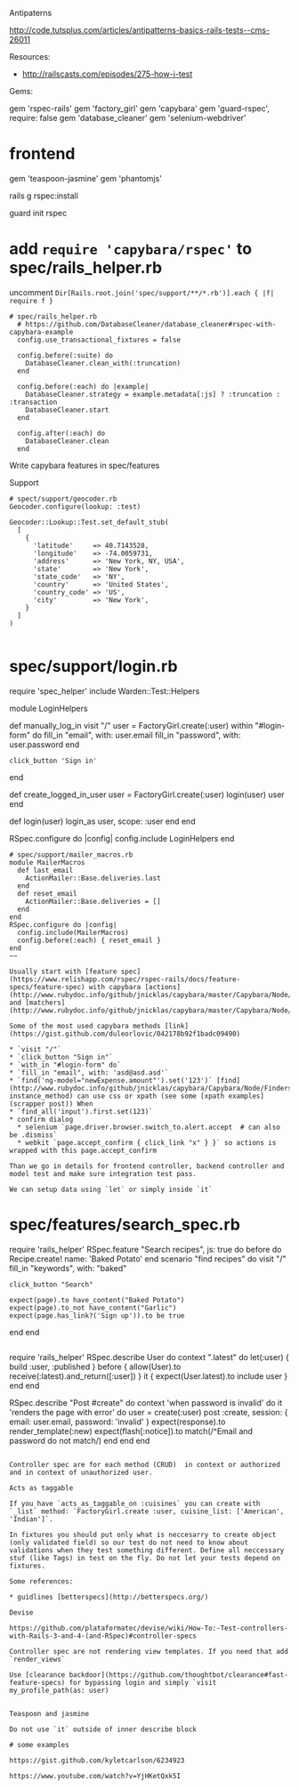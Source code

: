 Antipaterns

<http://code.tutsplus.com/articles/antipatterns-basics-rails-tests--cms-26011>

Resources:

* http://railscasts.com/episodes/275-how-i-test


Gems:

  gem 'rspec-rails'
  gem 'factory_girl'
  gem 'capybara'
  gem 'guard-rspec', require: false
  gem 'database_cleaner'
  gem 'selenium-webdriver'

  # frontend
  gem 'teaspoon-jasmine'
  gem 'phantomjs'


rails g rspec:install

guard init rspec

# add `require 'capybara/rspec'` to spec/rails_helper.rb

uncomment `Dir[Rails.root.join('spec/support/**/*.rb')].each { |f| require f }`

~~~
# spec/rails_helper.rb
  # https://github.com/DatabaseCleaner/database_cleaner#rspec-with-capybara-example
  config.use_transactional_fixtures = false

  config.before(:suite) do
    DatabaseCleaner.clean_with(:truncation)
  end

  config.before(:each) do |example|
    DatabaseCleaner.strategy = example.metadata[:js] ? :truncation : :transaction
    DatabaseCleaner.start
  end

  config.after(:each) do
    DatabaseCleaner.clean
  end
~~~

Write capybara features in spec/features

Support

~~~
# spect/support/geocoder.rb
Geocoder.configure(lookup: :test)

Geocoder::Lookup::Test.set_default_stub(
  [
    {
      'latitude'     => 40.7143528,
      'longitude'    => -74.0059731,
      'address'      => 'New York, NY, USA',
      'state'        => 'New York',
      'state_code'   => 'NY',
      'country'      => 'United States',
      'country_code' => 'US',
      'city'         => 'New York',
    }
  ]
)
~~~

~~~
~~~
# spec/support/login.rb
require 'spec_helper'
include Warden::Test::Helpers

module LoginHelpers

  def manually_log_in
    visit "/"
    user = FactoryGirl.create(:user)
    within "#login-form" do
      fill_in "email", with: user.email
      fill_in "password", with: user.password
    end

    click_button 'Sign in'
  end

  def create_logged_in_user
    user = FactoryGirl.create(:user)
    login(user)
    user
  end

  def login(user)
    login_as user, scope: :user
  end
end

RSpec.configure do |config|
  config.include LoginHelpers
end
~~~
# spec/support/mailer_macros.rb
module MailerMacros
  def last_email
    ActionMailer::Base.deliveries.last
  end
  def reset_email
    ActionMailer::Base.deliveries = []
  end
end
RSpec.configure do |config|
  config.include(MailerMacros)
  config.before(:each) { reset_email }
end
~~

Usually start with [feature spec](https://www.relishapp.com/rspec/rspec-rails/docs/feature-specs/feature-spec) with capybara [actions](http://www.rubydoc.info/github/jnicklas/capybara/master/Capybara/Node/Actions) and [matchers](http://www.rubydoc.info/github/jnicklas/capybara/master/Capybara/Node/Matchers)

Some of the most used capybara methods [link](https://gist.github.com/duleorlovic/042178b92f1badc09490)

* `visit "/"`
* `click_button "Sign in"`
* `with_in "#login-form" do`
* `fill_in "email", with: 'asd@asd.asd'`
* `find('ng-model="newExpense.amount"').set('123')` [find](http://www.rubydoc.info/github/jnicklas/capybara/Capybara/Node/Finders#find-instance_method) can use css or xpath (see some [xpath examples](scrapper post)) When 
* `find_all('input').first.set(123)`
* confirm dialog
  * selenium `page.driver.browser.switch_to.alert.accept  # can also be .dismiss`
  * webkit `page.accept_confirm { click_link "x" } }` so actions is wrapped with this page.accept_confirm

Than we go in details for frontend controller, backend controller and model test and make sure integration test pass.

We can setup data using `let` or simply inside `it`

~~~
# spec/features/search_spec.rb
require 'rails_helper'
RSpec.feature "Search recipes", js: true do
  before do
    Recipe.create! name: 'Baked Potato'
  end
  scenario "find recipes" do
    visit "/"
    fill_in "keywords", with: "baked"

    click_button "Search"

    expect(page).to have_content("Baked Potato")
    expect(page).to_not have_content("Garlic")
    expect(page.has_link?('Sign up')).to be true
  end
end
~~~

~~~
require 'rails_helper'
RSpec.describe User do
  context ".latest" do
    let(:user) { build :user, :published }
    before { allow(User).to receive(:latest).and_return([:user]) }
    it { expect(User.latest).to include user }
  end
end

RSpec.describe "Post #create" do
  context 'when password is invalid' do
    it 'renders the page with error' do
      user = create(:user)
      post :create, session: { email: user.email, password: 'invalid' }
      expect(response).to render_template(:new)
      expect(flash[:notice]).to match(/^Email and password do not match/)
    end
  end
end
~~~

Controller spec are for each method (CRUD)  in context or authorized and in context of unauthorized user.

Acts as taggable

If you have `acts_as_taggable_on :cuisines` you can create with `_list` method: `FactoryGirl.create :user, cuisine_list: ['American', 'Indian']`.

In fixtures you should put only what is neccesarry to create object (only validated field) so our test do not need to know about validations when they test something different. Define all neccessary stuf (like Tags) in test on the fly. Do not let your tests depend on fixtures. 

Some references:

* guidlines [betterspecs](http://betterspecs.org/)

Devise 

https://github.com/plataformatec/devise/wiki/How-To:-Test-controllers-with-Rails-3-and-4-(and-RSpec)#controller-specs

Controller spec are not rendering view templates. If you need that add `render_views`

Use [clearance backdoor](https://github.com/thoughtbot/clearance#fast-feature-specs) for bypassing login and simply `visit my_profile_path(as: user)


Teaspoon and jasmine

Do not use `it` outside of inner describe block

# some examples 

https://gist.github.com/kyletcarlson/6234923

https://www.youtube.com/watch?v=YjHKetQxk5I
